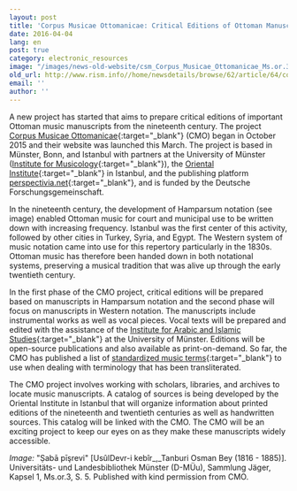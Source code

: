 ```yaml
---
layout: post
title: 'Corpus Musicae Ottomanicae: Critical Editions of Ottoman Manuscripts'
date: 2016-04-04
lang: en
post: true
category: electronic_resources
image: "/images/news-old-website/csm_Corpus_Musicae_Ottomanicae_Ms.or.3__S._5_-_Saba_Pesrevi__Devr-i_Kebir__Osman_Bey_b7d9711f75.jpg"
old_url: http://www.rism.info//home/newsdetails/browse/62/article/64/corpus-musicae-ottomanicae.html
email: ''
author: ''
---
```


A new project has started that aims to prepare critical editions of important Ottoman music manuscripts from the nineteenth century. The project [Corpus Musicae Ottomanicae](http://www.uni-muenster.de/CMO-Edition/cmo/cmo.html){:target="_blank"} (CMO) began in October 2015 and their website was launched this March. The project is based in Münster, Bonn, and Istanbul with partners at the University of Münster ([Institute for Musicology](https://www.uni-muenster.de/Musikwissenschaft/){:target="_blank"}), the [Oriental Institute](http://www.maxweberstiftung.de/en/institute/institute-oi-istanbul.html){:target="_blank"} in Istanbul, and the publishing platform [perspectivia.net](http://www.perspectivia.net/){:target="_blank"}, and is funded by the Deutsche Forschungsgemeinschaft.

In the nineteenth century, the development of Hamparsum notation (see image) enabled Ottoman music for court and municipal use to be written down with increasing frequency. Istanbul was the first center of this activity, followed by other cities in Turkey, Syria, and Egypt. The Western system of music notation came into use for this repertory particularly in the 1830s. Ottoman music has therefore been handed down in both notational systems, preserving a musical tradition that was alive up through the early twentieth century.

In the first phase of the CMO project, critical editions will be prepared based on manuscripts in Hamparsum notation and the second phase will focus on manuscripts in Western notation. The manuscripts include instrumental works as well as vocal pieces. Vocal texts will be prepared and edited with the assistance of the [Institute for Arabic and Islamic Studies](https://www.uni-muenster.de/ArabistikIslam/){:target="_blank"} at the University of Münster. Editions will be open-source publications and also available as print-on-demand. So far, the CMO has published a list of [standardized music terms](http://www.uni-muenster.de/CMO-Edition/publikationen/publikationen.html){:target="_blank"} to use when dealing with terminology that has been transliterated.

The CMO project involves working with scholars, libraries, and archives to locate music manuscripts. A catalog of sources is being developed by the Oriental Institute in Istanbul that will organize information about printed editions of the nineteenth and twentieth centuries as well as handwritten sources. This catalog will be linked with the CMO. The CMO will be an exciting project to keep our eyes on as they make these manuscripts widely accessible.

_Image:_ "Ṣabā pīşrevi" [UsûlDevr-i kebîr_,_Tanburi Osman Bey (1816 - 1885)]. Universitäts- und Landesbibliothek Münster (D-MÜu), Sammlung Jäger, Kapsel 1, Ms.or.3, S. 5. Published with kind permission from CMO.


